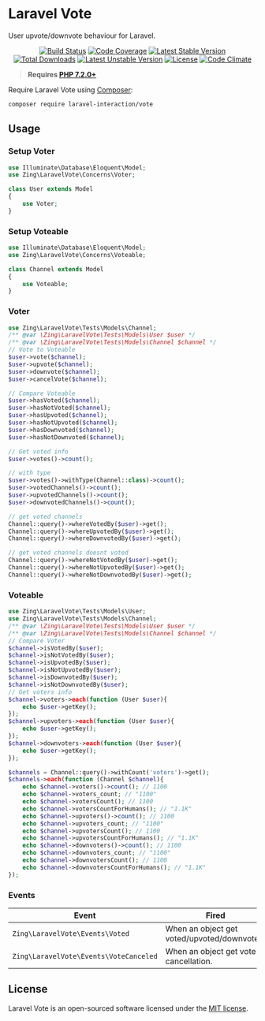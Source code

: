 # Laravel Vote

User upvote/downvote behaviour for Laravel.

<p align="center">
<a href="https://github.com/laravel-interaction/vote/actions"><img src="https://github.com/laravel-interaction/vote/workflows/tests/badge.svg" alt="Build Status"></a>
<a href="https://codecov.io/gh/laravel-interaction/vote"><img src="https://codecov.io/gh/laravel-interaction/vote/branch/master/graph/badge.svg" alt="Code Coverage" /></a>
<a href="https://packagist.org/packages/laravel-interaction/vote"><img src="https://poser.pugx.org/laravel-interaction/vote/v/stable.svg" alt="Latest Stable Version"></a>
<a href="https://packagist.org/packages/laravel-interaction/vote"><img src="https://poser.pugx.org/laravel-interaction/vote/downloads" alt="Total Downloads"></a>
<a href="https://packagist.org/packages/laravel-interaction/vote"><img src="https://poser.pugx.org/laravel-interaction/vote/v/unstable.svg" alt="Latest Unstable Version"></a>
<a href="https://packagist.org/packages/laravel-interaction/vote"><img src="https://poser.pugx.org/laravel-interaction/vote/license" alt="License"></a>
<a href="https://codeclimate.com/github/laravel-interaction/vote/maintainability"><img src="https://api.codeclimate.com/v1/badges/bc449826a0493974a737/maintainability" alt="Code Climate" /></a>
</p>

> **Requires [PHP 7.2.0+](https://php.net/releases/)**

Require Laravel Vote using [Composer](https://getcomposer.org):

```bash
composer require laravel-interaction/vote
```

## Usage

### Setup Voter

```php
use Illuminate\Database\Eloquent\Model;
use Zing\LaravelVote\Concerns\Voter;

class User extends Model
{
    use Voter;
}
```

### Setup Voteable

```php
use Illuminate\Database\Eloquent\Model;
use Zing\LaravelVote\Concerns\Voteable;

class Channel extends Model
{
    use Voteable;
}
```

### Voter

```php
use Zing\LaravelVote\Tests\Models\Channel;
/** @var \Zing\LaravelVote\Tests\Models\User $user */
/** @var \Zing\LaravelVote\Tests\Models\Channel $channel */
// Vote to Voteable
$user->vote($channel);
$user->upvote($channel);
$user->downvote($channel);
$user->cancelVote($channel);

// Compare Voteable
$user->hasVoted($channel);
$user->hasNotVoted($channel);
$user->hasUpvoted($channel);
$user->hasNotUpvoted($channel);
$user->hasDownvoted($channel);
$user->hasNotDownvoted($channel);

// Get voted info
$user->votes()->count(); 

// with type
$user->votes()->withType(Channel::class)->count(); 
$user->votedChannels()->count();
$user->upvotedChannels()->count();
$user->downvotedChannels()->count();

// get voted channels
Channel::query()->whereVotedBy($user)->get();
Channel::query()->whereUpvotedBy($user)->get();
Channel::query()->whereDownvotedBy($user)->get();

// get voted channels doesnt voted
Channel::query()->whereNotVotedBy($user)->get();
Channel::query()->whereNotUpvotedBy($user)->get();
Channel::query()->whereNotDownvotedBy($user)->get();
```

### Voteable

```php
use Zing\LaravelVote\Tests\Models\User;
use Zing\LaravelVote\Tests\Models\Channel;
/** @var \Zing\LaravelVote\Tests\Models\User $user */
/** @var \Zing\LaravelVote\Tests\Models\Channel $channel */
// Compare Voter
$channel->isVotedBy($user); 
$channel->isNotVotedBy($user);
$channel->isUpvotedBy($user); 
$channel->isNotUpvotedBy($user);
$channel->isDownvotedBy($user); 
$channel->isNotDownvotedBy($user);
// Get voters info
$channel->voters->each(function (User $user){
    echo $user->getKey();
});
$channel->upvoters->each(function (User $user){
    echo $user->getKey();
});
$channel->downvoters->each(function (User $user){
    echo $user->getKey();
});

$channels = Channel::query()->withCount('voters')->get();
$channels->each(function (Channel $channel){
    echo $channel->voters()->count(); // 1100
    echo $channel->voters_count; // "1100"
    echo $channel->votersCount(); // 1100
    echo $channel->votersCountForHumans(); // "1.1K"
    echo $channel->upvoters()->count(); // 1100
    echo $channel->upvoters_count; // "1100"
    echo $channel->upvotersCount(); // 1100
    echo $channel->upvotersCountForHumans(); // "1.1K"
    echo $channel->downvoters()->count(); // 1100
    echo $channel->downvoters_count; // "1100"
    echo $channel->downvotersCount(); // 1100
    echo $channel->downvotersCountForHumans(); // "1.1K"
});
```

### Events

| Event | Fired |
| --- | --- |
| `Zing\LaravelVote\Events\Voted` | When an object get voted/upvoted/downvoted. |
| `Zing\LaravelVote\Events\VoteCanceled` | When an object get vote cancellation. |

## License

Laravel Vote is an open-sourced software licensed under the [MIT license](LICENSE).
